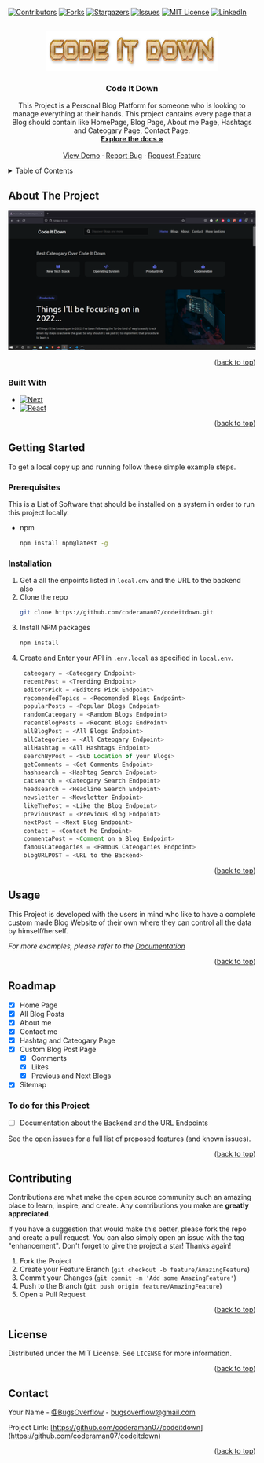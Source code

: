 <a name="readme-top"></a>
[![Contributors][contributors-shield]][contributors-url]
[![Forks][forks-shield]][forks-url]
[![Stargazers][stars-shield]][stars-url]
[![Issues][issues-shield]][issues-url]
[![MIT License][license-shield]][license-url]
[![LinkedIn][linkedin-shield]][linkedin-url]

<!-- PROJECT LOGO -->
<br />
<div align="center">
  <a href="https://github.com/coderaman07/codeitdown">
    <img src="assets/logo.png" alt="Logo" width="350" height="80">
  </a>

<h3 align="center">Code It Down</h3>

  <p align="center">
    This Project is a Personal Blog Platform for someone who is looking to manage everything at their hands. This project cantains every page that a Blog should contain like HomePage, Blog Page, About me Page, Hashtags and Cateogary Page, Contact Page.
    <br />
    <a href="https://github.com/coderaman07/codeitdown"><strong>Explore the docs »</strong></a>
    <br />
    <br />
    <a href="https://github.com/coderaman07/codeitdown">View Demo</a>
    ·
    <a href="https://github.com/coderaman07/codeitdown/issues">Report Bug</a>
    ·
    <a href="https://github.com/coderaman07/codeitdown/issues">Request Feature</a>
  </p>
</div>



<!-- TABLE OF CONTENTS -->
<details>
  <summary>Table of Contents</summary>
  <ol>
    <li>
      <a href="#about-the-project">About The Project</a>
      <ul>
        <li><a href="#built-with">Built With</a></li>
      </ul>
    </li>
    <li>
      <a href="#getting-started">Getting Started</a>
      <ul>
        <li><a href="#prerequisites">Prerequisites</a></li>
        <li><a href="#installation">Installation</a></li>
      </ul>
    </li>
    <li><a href="#usage">Usage</a></li>
    <li><a href="#roadmap">Roadmap</a></li>
    <li><a href="#contributing">Contributing</a></li>
    <li><a href="#license">License</a></li>
    <li><a href="#contact">Contact</a></li>
    <li><a href="#acknowledgments">Acknowledgments</a></li>
  </ol>
</details>



<!-- ABOUT THE PROJECT -->
## About The Project

[![Product Name Screen Shot][product-screenshot]](https://codeitdown.vercel.app)

<p align="right">(<a href="#readme-top">back to top</a>)</p>



### Built With

* [![Next][Next.js]][Next-url]
* [![React][React.js]][React-url]

<p align="right">(<a href="#readme-top">back to top</a>)</p>



<!-- GETTING STARTED -->
## Getting Started

To get a local copy up and running follow these simple example steps.

### Prerequisites

This is a List of Software that should be installed on a system in order to run this project locally.
* npm
  ```sh
  npm install npm@latest -g
  ```

### Installation

1. Get a all the enpoints listed in `local.env` and the URL to the backend also
2. Clone the repo
   ```sh
   git clone https://github.com/coderaman07/codeitdown.git
   ```
3. Install NPM packages
   ```sh
   npm install
   ```
4. Create and Enter your API in `.env.local` as specified in `local.env`.
   ```js
    cateogary = <Cateogary Endpoint>
    recentPost = <Trending Endpoint>
    editorsPick = <Editors Pick Endpoint>
    recomendedTopics = <Recomended Blogs Endpoint>
    popularPosts = <Popular Blogs Endpoint>
    randomCateogary = <Random Blogs Endpoint>
    recentBlogPosts = <Recent Blogs EndPoint>
    allBlogPost = <All Blogs Endpoint>
    allCategories = <All Cateogary Endpoint>
    allHashtag = <All Hashtags Endpoint>
    searchByPost = <Sub Location of your Blogs>
    getComments = <Get Comments Endpoint>
    hashsearch = <Hashtag Search Endpoint>
    catsearch = <Cateogary Search Endpoint>
    headsearch = <Headline Search Endpoint>
    newsletter = <Newsletter Endpoint>
    likeThePost = <Like the Blog Endpoint>
    previousPost = <Previous Blog Endpoint>
    nextPost = <Next Blog Endpoint>
    contact = <Contact Me Endpoint>
    commentaPost = <Comment on a Blog Endpoint>
    famousCateogaries = <Famous Cateogaries Endpoint>
    blogURLPOST = <URL to the Backend>
   ```

<p align="right">(<a href="#readme-top">back to top</a>)</p>



<!-- USAGE EXAMPLES -->
## Usage

This Project is developed with the users in mind who like to have a complete custom made Blog Website of their own where they can control all the data by himself/herself.

_For more examples, please refer to the [Documentation](https://codeitdown.vercel.app)_

<p align="right">(<a href="#readme-top">back to top</a>)</p>



<!-- ROADMAP -->
## Roadmap

- [x] Home Page
- [x] All Blog Posts
- [x] About me
- [x] Contact me
- [x] Hashtag and Cateogary Page
- [x] Custom Blog Post Page
  - [x] Comments
  - [x] Likes
  - [x] Previous and Next Blogs
- [x] Sitemap

### To do for this Project
- [ ] Documentation about the Backend and the URL Endpoints

See the [open issues](https://github.com/coderaman07/codeitdown/issues) for a full list of proposed features (and known issues).

<p align="right">(<a href="#readme-top">back to top</a>)</p>



<!-- CONTRIBUTING -->
## Contributing

Contributions are what make the open source community such an amazing place to learn, inspire, and create. Any contributions you make are **greatly appreciated**.

If you have a suggestion that would make this better, please fork the repo and create a pull request. You can also simply open an issue with the tag "enhancement".
Don't forget to give the project a star! Thanks again!

1. Fork the Project
2. Create your Feature Branch (`git checkout -b feature/AmazingFeature`)
3. Commit your Changes (`git commit -m 'Add some AmazingFeature'`)
4. Push to the Branch (`git push origin feature/AmazingFeature`)
5. Open a Pull Request

<p align="right">(<a href="#readme-top">back to top</a>)</p>



<!-- LICENSE -->
## License

Distributed under the MIT License. See `LICENSE` for more information.

<p align="right">(<a href="#readme-top">back to top</a>)</p>



<!-- CONTACT -->
## Contact

Your Name - [@BugsOverflow](https://twitter.com/BugsOverflow) - bugsoverflow@gmail.com

Project Link: [https://github.com/coderaman07/codeitdown](https://github.com/coderaman07/codeitdown)

<p align="right">(<a href="#readme-top">back to top</a>)</p>



<!-- MARKDOWN LINKS & IMAGES -->
<!-- https://www.markdownguide.org/basic-syntax/#reference-style-links -->
[contributors-shield]: https://img.shields.io/github/contributors/coderaman07/codeitdown.svg?style=for-the-badge
[contributors-url]: https://github.com/coderaman07/codeitdown/graphs/contributors
[forks-shield]: https://img.shields.io/github/forks/coderaman07/codeitdown.svg?style=for-the-badge
[forks-url]: https://github.com/coderaman07/codeitdown/network/members
[stars-shield]: https://img.shields.io/github/stars/coderaman07/codeitdown.svg?style=for-the-badge
[stars-url]: https://github.com/coderaman07/codeitdown/stargazers
[issues-shield]: https://img.shields.io/github/issues/coderaman07/codeitdown.svg?style=for-the-badge
[issues-url]: https://github.com/coderaman07/codeitdown/issues
[license-shield]: https://img.shields.io/github/license/coderaman07/codeitdown.svg?style=for-the-badge
[license-url]: https://github.com/coderaman07/codeitdown/blob/master/LICENSE.txt
[linkedin-shield]: https://img.shields.io/badge/-LinkedIn-black.svg?style=for-the-badge&logo=linkedin&colorB=555
[linkedin-url]: https://linkedin.com/in/coderaman07
[product-screenshot]: assets/screen.png
[Next.js]: https://img.shields.io/badge/next.js-000000?style=for-the-badge&logo=nextdotjs&logoColor=white
[Next-url]: https://nextjs.org/
[React.js]: https://img.shields.io/badge/React-20232A?style=for-the-badge&logo=react&logoColor=61DAFB
[React-url]: https://reactjs.org/